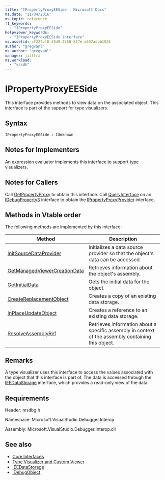 ```yaml
---
title: "IPropertyProxyEESide | Microsoft Docs"
ms.date: "11/04/2016"
ms.topic: reference
f1_keywords:
  - "IPropertyProxyEESide"
helpviewer_keywords:
  - "IPropertyProxyEESide interface"
ms.assetid: cf227cf8-39d9-4758-8f7e-a697aebb1926
author: "gregvanl"
ms.author: "gregvanl"
manager: jillfra
ms.workload:
  - "vssdk"
---
```

# IPropertyProxyEESide
This interface provides methods to view data on the associated object. This interface is part of the support for type visualizers.

## Syntax

```
IPropertyProxyEESide : IUnknown
```

## Notes for Implementers
 An expression evaluator implements this interface to support type visualizers.

## Notes for Callers
 Call [GetPropertyProxy](../../../extensibility/debugger/reference/ipropertyproxyprovider-getpropertyproxy.md) to obtain this interface. Call [QueryInterface](/cpp/atl/queryinterface) on an [IDebugProperty3](../../../extensibility/debugger/reference/idebugproperty3.md) interface to obtain the [IPropertyProxyProvider](../../../extensibility/debugger/reference/ipropertyproxyprovider.md) interface.

## Methods in Vtable order
 The following methods are implemented by this interface:

|Method|Description|
|------------|-----------------|
|[InitSourceDataProvider](../../../extensibility/debugger/reference/ipropertyproxyeeside-initsourcedataprovider.md)|Initializes a data source provider so that the object's data can be accessed.|
|[GetManagedViewerCreationData](../../../extensibility/debugger/reference/ipropertyproxyeeside-getmanagedviewercreationdata.md)|Retrieves information about the object's assembly.|
|[GetInitialData](../../../extensibility/debugger/reference/ipropertyproxyeeside-getinitialdata.md)|Gets the initial data for the object.|
|[CreateReplacementObject](../../../extensibility/debugger/reference/ipropertyproxyeeside-createreplacementobject.md)|Creates a copy of an existing data storage.|
|[InPlaceUpdateObject](../../../extensibility/debugger/reference/ipropertyproxyeeside-inplaceupdateobject.md)|Creates a reference to an existing data storage.|
|[ResolveAssemblyRef](../../../extensibility/debugger/reference/ipropertyproxyeeside-resolveassemblyref.md)|Retrieves information about a specific assembly in context of the assembly containing this object.|

## Remarks
 A type visualizer uses this interface to access the values associated with the object that this interface is part of. The data is accessed through the [IEEDataStorage](../../../extensibility/debugger/reference/ieedatastorage.md) interface, which provides a read-only view of the data.

## Requirements
 Header: msdbg.h

 Namespace: Microsoft.VisualStudio.Debugger.Interop

 Assembly: Microsoft.VisualStudio.Debugger.Interop.dll

## See also
- [Core Interfaces](../../../extensibility/debugger/reference/core-interfaces.md)
- [Type Visualizer and Custom Viewer](../../../extensibility/debugger/type-visualizer-and-custom-viewer.md)
- [IEEDataStorage](../../../extensibility/debugger/reference/ieedatastorage.md)
- [IDebugObject](../../../extensibility/debugger/reference/idebugobject.md)